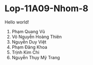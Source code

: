 # Lop-11A09-Nhom-8
Hello world!
1. Phạm Quang Vũ
2. Võ Nguyễn Hoàng Thiên
3. Nguyễn Duy Việt
4. Phạm Đăng Khoa
5. Trịnh Kim Chi
6. Nguyễn Thụy Mỹ Trang
